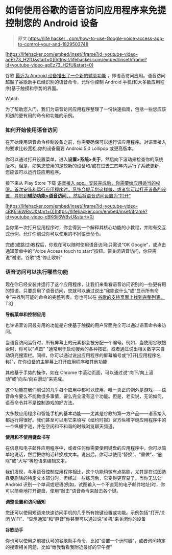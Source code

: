 # 如何使用谷歌的语音访问应用程序来免提控制您的 Android 设备

> 原文:[https://life hacker . com/how-to-use-Google-voice-access-app-to-control-your-and-1829503748](https://lifehacker.com/how-to-use-googles-voice-access-app-to-control-your-and-1829503748)

 [https://lifehacker.com/embed/inset/iframe?id=youtube-video-apEz73_H2fU&start=0](https://lifehacker.com/embed/inset/iframe?id=youtube-video-apEz73_H2fU&start=0) 

谷歌 [最近为 Android 设备推出了一个新的辅助功能](https://www.blog.google/outreach-initiatives/accessibility/use-your-voice-access-world-new-android-app/) ，即语音访问应用。语音访问超越了谷歌助手已经识别的语音命令，允许你控制 Android 手机(和大多数应用程序)基于触摸和手势的界面。

Watch

为了帮助您入门，我们为语音访问应用程序整理了一份快速指南，包括一些您应该知道的更有用的命令和功能的示例。

### 如何开始使用语音访问

在开始使用语音命令控制设备之前，你需要确保可以运行该应用程序。对语音接入的要求比较宽松:你的设备需要 Android 5.0 Lollipop 或更高版本。

你可以通过打开设置菜单，进入**设置>系统>关于**，然后向下滚动来检查你的系统版本。但是，如果您使用的是较新的设备和/或在过去三四年内运行了系统更新，您应该可以运行该应用程序。

接下来从 Play Store 下载 [语音接入 app。安装完成后，你需要给应用适当的权限。首次安装和运行应用程序时，系统会提示您这样做，或者您可以打开设备的设置，导航到**辅助功能>语音访问**、，然后将语音访问设置为“打开”](https://play.google.com/store/apps/details?id=com.google.android.apps.accessibility.voiceaccess)

 [https://lifehacker.com/embed/inset/iframe?id=youtube-video-cBK6ii6WBvU&start=0](https://lifehacker.com/embed/inset/iframe?id=youtube-video-cBK6ii6WBvU&start=0) 

当你第一次打开应用程序时，你会得到一个解释其核心功能的小教程，并附有交互式示例，允许你测试你可以使用的不同语音命令。

完成(或跳过)教程后，你现在可以随时使用语音访问:只需说“OK Google”，或点击通知菜单中的“Voice Access touch to start”按钮。要关闭语音访问，你只需说“谢谢，谷歌”或“停止收听”

### 语音访问可以执行哪些功能

现在你已经安装并运行了这个应用程序，让我们来看看语音访问识别的一些更有用的短语。只要启用了语音访问，您就可以通过说出“我能说什么”或“显示所有命令”来找到可能的命令的完整列表。您也可以在 [谷歌的支持页面上找到完整列表。](https://support.google.com/accessibility/android/answer/6151854)T3】

**导航菜单和控制应用**

也许语音访问最有用的功能是它使基于触摸的用户界面完全可以通过语音命令来访问。

当语音访问运行时，所有屏幕上的元素都会被分配一个编号。例如，当使用谷歌搜索时，你可以"点击" "通常用于启动搜索的各种按钮，或者通过说出相关数字来自动填充搜索栏。同样，你可以通过说出应用程序的屏幕编号或“打开[应用程序名称]”，在你设备的主屏幕上打开应用程序和其他功能

其他基于手势的操作，如在 Chrome 中滚动页面，可以通过说“向下/向上滚动”或“向左/向右滑动”来完成。

这个功能在我们测试的几乎每个应用中都可以使用，唯一真正的例外是游戏——语音命令要么不能做很多事情，要么完全没有这个功能。但是，老实说，无论如何，语音命令并不是控制游戏的好方法。

大多数应用程序和智能手机的基本功能——尤其是谷歌的第一方产品——语音接入都运行得很好。我们甚至可以用它来填写《纽约时报》官方纵横字谜应用程序中的一个纵横字谜，并在空闲和不和谐的时候浏览聊天频道。

**使用和不使用键盘书写**

在信息和电子邮件应用程序中，或者任何你需要使用键盘的应用程序中，你可以简单地说话，然后把你的话转换成文本。说出后，你可以使用“替换”、“重做”、“删除”或“大写”等短语来编辑文本。

我们发现，与用语音控制应用程序相比，这个功能稍微有点挑剔，尤其是在试图选择要删除的特定文本部分时，但经过一些练习后，它变得更容易了。当你无法让 Android 识别一个单词或短语(例如，试图输入一个不直观的电子邮件地址)时，你可以简单地打开键盘，使用“敲击”语音命令来敲击各个键。

**调整设置和访问通知**

您还可以使用短语来快速访问手机的几乎所有按键设置或功能。示例包括“打开/关闭 WiFi”、“显示通知”和“静音”你甚至可以通过说“关机”来关闭你的设备

**谷歌助手**

你也可以使用之前被认可的谷歌助手命令，比如“设置一个计时器”，或者询问特定的搜索相关问题，比如“给我看看我附近最好的早午餐”